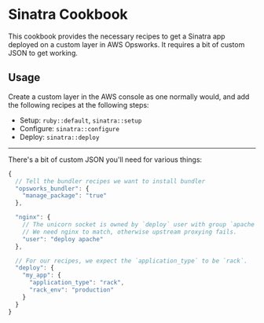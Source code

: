 # Sinatra Cookbook

This cookbook provides the necessary recipes to get a Sinatra app deployed on a
custom layer in AWS Opsworks. It requires a bit of custom JSON to get working.

## Usage

Create a custom layer in the AWS console as one normally would, and add the
following recipes at the following steps:

  - Setup: `ruby::default`, `sinatra::setup`
  - Configure: `sinatra::configure`
  - Deploy: `sinatra::deploy`

---

There's a bit of custom JSON you'll need for various things:

```javascript
{
  // Tell the bundler recipes we want to install bundler
  "opsworks_bundler": {
    "manage_package": "true"
  },

  "nginx": {
    // The unicorn socket is owned by `deploy` user with group `apache`.
    // We need nginx to match, otherwise upstream proxying fails.
    "user": "deploy apache"
  },

  // For our recipes, we expect the `application_type` to be `rack`.
  "deploy": {
    "my_app": {
      "application_type": "rack",
      "rack_env": "production"
    }
  }
}
```
